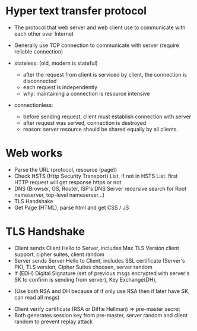 # Hyper text transfer protocol
- The protocol that web server and web client use to communicate with each other over Internet
- Generally use TCP connection to communicate with server (require reliable connection)

- stateless: (old, modern is stateful)
    - after the request from client is serviced by client, the connection is disconnected
    - each request is independently
    - why: maintaining a connection is resource intensive

- connectionless:
    - before sending request, client must establish connection with server
    - after request was served, connection is destroyed
    - reason: server resource should be shared equally by all clients.    

# Web works
- Parse the URL (protocol, resource (page))
- Check HSTS (Http Security Transport) List, if not in HSTS List. first HTTP request will get response https or not
- DNS (Browser, OS, Router, ISP's DNS Server recursive search for Root nameserver, top-level nameserver...)
- TLS Handshake
- Get Page (HTML), parse html and get CSS / JS

# TLS Handshake
- Client sends Client Hello to Server, includes Max TLS Version client support, cipher suites, client random
- Server sends Server Hello to Client, includes SSL certificate (Server's PK),  TLS version, Cipher Suites choosen, server random
- If (EDH) Digital Signature (set of previous msgs encrypted with server's SK to confirm is sending from server), Key Exchange(DH),
* (Use both RSA and DH because of if only use RSA then if later have SK, can read all msgs)
- Client verify certificate (RSA or Diffie Hellman) => pre-master secret
- Both generates session key from pre-master, server random and client random to prevent replay attack
